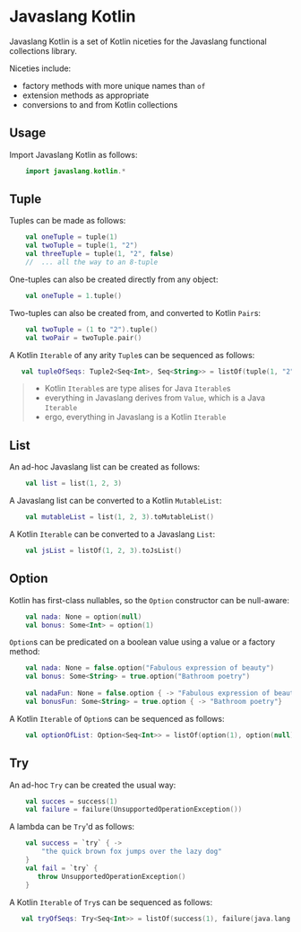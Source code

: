 # Javaslang Kotlin

Javaslang Kotlin is a set of Kotlin niceties for the Javaslang functional collections library.

Niceties include:
- factory methods with more unique names than `of`
- extension methods as appropriate
- conversions to and from Kotlin collections

## Usage
Import Javaslang Kotlin as follows:
```kotlin
    import javaslang.kotlin.*
```

## Tuple

Tuples can be made as follows:
```kotlin
    val oneTuple = tuple(1)
    val twoTuple = tuple(1, "2")
    val threeTuple = tuple(1, "2", false)
    //  ... all the way to an 8-tuple
```

One-tuples can also be created directly from any object:
```kotlin
    val oneTuple = 1.tuple()
```

Two-tuples can also be created from, and converted to Kotlin `Pair`s:
```kotlin
    val twoTuple = (1 to "2").tuple()
    val twoPair = twoTuple.pair()
```

A Kotlin `Iterable` of any arity `Tuple`s can be sequenced as follows:
 ```kotlin
    val tupleOfSeqs: Tuple2<Seq<Int>, Seq<String>> = listOf(tuple(1, "2"), tuple(3, "4")).sequence()
```

> - Kotlin `Iterable`s are type alises for Java `Iterable`s 
> - everything in Javaslang derives from `Value`, which is a Java `Iterable`
> - ergo, everything in Javaslang is a Kotlin `Iterable`

## List

An ad-hoc Javaslang list can be created as follows:
```kotlin
    val list = list(1, 2, 3)
```

A Javaslang list can be converted to a Kotlin `MutableList`:
```kotlin
    val mutableList = list(1, 2, 3).toMutableList()
```

A Kotlin `Iterable` can be converted to a Javaslang `List`:
```kotlin
    val jsList = listOf(1, 2, 3).toJsList()
```

## Option

Kotlin has first-class nullables, so the `Option` constructor can be null-aware:
```kotlin
    val nada: None = option(null)
    val bonus: Some<Int> = option(1)
```

`Option`s can be predicated on a boolean value using a value or a factory method:
```kotlin
    val nada: None = false.option("Fabulous expression of beauty")
    val bonus: Some<String> = true.option("Bathroom poetry")
    
    val nadaFun: None = false.option { -> "Fabulous expression of beauty"}
    val bonusFun: Some<String> = true.option { -> "Bathroom poetry"}
```

A Kotlin `Iterable` of `Option`s can be sequenced as follows:
```kotlin
    val optionOfList: Option<Seq<Int>> = listOf(option(1), option(null)).sequence()
```

## Try
An ad-hoc `Try` can be created the usual way:
```kotlin
    val succes = success(1)
    val failure = failure(UnsupportedOperationException())
```

A lambda can be `Try`'d as follows:
```kotlin
    val success = `try` { ->
        "the quick brown fox jumps over the lazy dog"
    }
    val fail = `try` {
       throw UnsupportedOperationException()
    }
```

A Kotlin `Iterable` of `Try`s can be sequenced as follows: 
```kotlin
   val tryOfSeqs: Try<Seq<Int>> = listOf(success(1), failure(java.lang.NumberFormatException())).sequence()
```